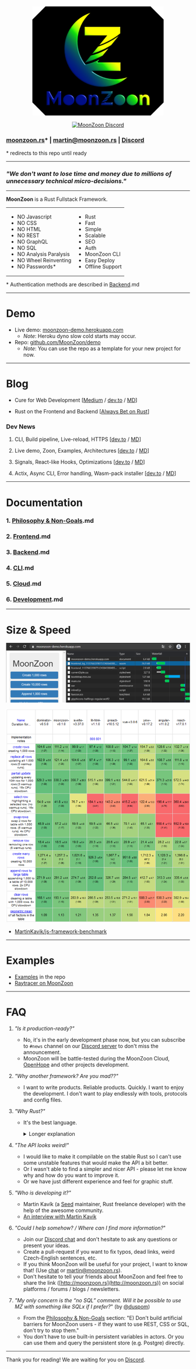 <p align="center">
  <img src="branding/MoonZoon_logo_readme.png" width="360" title="MoonZoon logo">
</p>

<p align="center">
  <a href="https://discord.gg/eGduTxK2Es">
  <img src="https://invidget.switchblade.xyz/eGduTxK2Es" width="430" title="MoonZoon Discord">
  </a>
</p>

### [moonzoon.rs](http://moonzoon.rs)* | [martin@moonzoon.rs](mailto:martin@moonzoon.rs) | [Discord](https://discord.gg/eGduTxK2Es)

\* redirects to this repo until ready

---

### _"We don't want to lose time and money due to millions of unnecessary technical micro-decisions."_

---

**MoonZoon** is a Rust Fullstack Framework.

<table>
    <td>
        <ul>
            <li>NO Javascript</li>
            <li>NO CSS</li>
            <li>NO HTML</li>
            <li>NO REST</li>
            <li>NO GraphQL</li>
            <li>NO SQL</li>
            <li>NO Analysis Paralysis</li>
            <li>NO Wheel Reinventing</li>
            <li>NO Passwords*</li>
        </ul>
    </td>
    <td>
        <ul>
            <li>Rust</li>
            <li>Fast</li>
            <li>Simple</li>
            <li>Scalable</li>
            <li>SEO</li>
            <li>Auth</li>
            <li>MoonZoon CLI</li>
            <li>Easy Deploy</li>
            <li>Offline Support</li>
        </ul>
    </td>
</table>

\* Authentication methods are described in [Backend](docs/backend.md).md

---

# Demo

- Live demo: [moonzoon-demo.herokuapp.com](https://moonzoon-demo.herokuapp.com/)
   - _Note_: Heroku dyno slow cold starts may occur.
- Repo: [github.com/MoonZoon/demo](https://github.com/MoonZoon/demo)
   - _Note_: You can use the repo as a template for your new project for now.

---

# Blog

- Cure for Web Development [[Medium](https://martinkavik.medium.com/cure-for-web-development-65003afb701f) / [dev.to](https://dev.to/martinkavik/cure-for-web-development-nnn) / [MD](docs/articles/cure_for_web_development.md)]

- Rust on the Frontend and Backend [[Always Bet on Rust](https://blog.abor.dev/p/moonzoon)]

### Dev News

1. CLI, Build pipeline, Live-reload, HTTPS [[dev.to](https://dev.to/martinkavik/moonzoon-dev-news-1-cli-build-pipeline-live-reload-https-1ba6) / [MD](docs/articles/dev_news_1.md)]

1. Live demo, Zoon, Examples, Architectures [[dev.to](https://dev.to/martinkavik/moonzoon-dev-news-2-live-demo-zoon-examples-architectures-2oem) / [MD](docs/articles/dev_news_2.md)]

1. Signals, React-like Hooks, Optimizations [[dev.to](https://dev.to/martinkavik/moonzoon-dev-news-3-signals-react-like-hooks-optimizations-39lp) / [MD](docs/articles/dev_news_3.md)]

1. Actix, Async CLI, Error handling, Wasm-pack installer [[dev.to](https://dev.to/martinkavik/moonzoon-dev-news-4-actix-async-cli-error-handling-wasm-pack-installer-57cp) / [MD](docs/articles/dev_news_4.md)]

---

# Documentation

### 1. [Philosophy & Non-Goals](docs/philosophy_and_non_goals.md).md

### 2. [Frontend](docs/frontend.md).md

### 3. [Backend](docs/backend.md).md

### 4. [CLI](docs/cli.md).md

### 5. [Cloud](docs/cloud.md).md

### 6. [Development](docs/development.md).md

---

# Size & Speed

![Benchmark example size](docs/images/demo_size_small.png)

[![Benchmark example speed](docs/images/frontend_frameworks_benchmark_1.png)](https://raw.githubusercontent.com/MoonZoon/MoonZoon/main/docs/images/frontend_frameworks_benchmark_screen.png)

- [MartinKavik/js-framework-benchmark](https://github.com/MartinKavik/js-framework-benchmark/tree/framework/moonzoon)

---

# Examples

- [Examples](examples) in the repo
- [Raytracer on MoonZoon](https://github.com/MartinKavik/ray_tracer)

---

# FAQ

1. _"Is it production-ready?"_
   - No, it's in the early development phase now, but you can subscribe to `#news` channel on our [Discord server](https://discord.gg/eGduTxK2Es) to don't miss the announcement. 
   - MoonZoon will be battle-tested during the MoonZoon Cloud, [OpenHope](http://openhope.net) and other projects development.

1. _"Why another framework? Are you mad??"_
   - I want to write products. Reliable products. Quickly. I want to enjoy the development. I don't want to play endlessly with tools, protocols and config files.

1. _"Why Rust?"_
   - It's the best language. 
        <details>
        <summary>Longer explanation</summary>

        I've written commercial or hobby projects in multiple languages (Js, CoffeeScript, TS, Elm, Elixir, PHP, C, C++, C#, Go, ..). However I want to write only in Rust. 

        Rust is hard to learn even for experienced developers, because they have to unlearn many things and adapt thought process to Rust concepts and best practices. However once you stop fighting the compiler, Rust takes your hand and push you to correct and efficient solutions. 

        I had similar feeling when I was learning to drive a car - it seems pretty hard/strange from the start but once you get used to it, you know that each control / button / pedal has it's specific place and purpose for a good reason. And it makes even more sense once you learn low-level stuff - e.g. how the transmission and a clutch work.

        However steep learning curve isn't bad: 
        - It means that Rust doesn't hide real complexity behind too simple models.
        - It's almost impossible for complete beginners to publish incomplete/buggy libraries. 
        
        _

        Rust is designed so well that I feel nervous while I'm writing in other languages - I have to do compiler's work again in my head and think about weird things like typos in code, `null`s, `undefined`s, memory leaks, accidental mutations, how to write fast code without mutability, etc. It generates significant cognitive load so I can't focus so much on business logic and other important stuff.

        I don't believe that you should use the most suitable language for a specific domain or problem at all costs. I think consistency among your / company projects, productivity and simplicity should have the highest priority. And Rust is a very universal language so I think it's a good choice for almost all cases.

        There are also things that should be improved (and are improving):
        1. Compilation is still slow, but it's not so frustrating now.
        1. IDE support still isn't very good because of Rust complex types and macros but thanks to [Rust Analyzer](https://rust-analyzer.github.io/) it's getting better every day.
        1. `target` folder (it's something like `node_modules`) can be pretty big.

        </details>

1. _"The API looks weird!"_
   - I would like to make it compilable on the stable Rust so I can't use some unstable features that would make the API a bit better. 
   - Or I wasn't able to find a simpler and nicer API - please let me know why and how do you want to improve it. 
   - Or we have just different experience and feel for graphic stuff.

1. _"Who is developing it?"_
   - Martin Kavík (a [Seed](https://seed-rs.org/) maintainer, Rust freelance developer) with the help of the awesome community.
   - [An interview with Martin Kavík](https://blog.abor.dev/p/moonzoon)

1. _"Could I help somehow? / Where can I find more information?_"
    - Join our [Discord chat](https://discord.gg/eGduTxK2Es) and don't hesitate to ask any questions or present your ideas.
    - Create a pull-request if you want to fix typos, dead links, weird Czech-English sentences, etc.
    - If you think MoonZoon will be useful for your project, I want to know that! (Use [chat](https://discord.gg/eGduTxK2Es) or [martin@moonzoon.rs](mailto:martin@moonzoon.rs)).
    - Don't hesitate to tell your friends about MoonZoon and feel free to share the link ([http://moonzoon.rs](http://moonzoon.rs)) on social platforms / forums / blogs / newsletters. 

1. _"My only concern is the “no SQL” comment. Will it be possible to use MZ with something like SQLx if I prefer?_" (by [@duspom](https://twitter.com/duspom/status/1362934142770450433))
    - From the [Philosophy & Non-Goals](docs/philosophy_and_non_goals.md) section: "E) Don't build artificial barriers for MoonZoon users - if they want to use REST, CSS or SQL, don't try to stop them."
    - You don't have to use built-in persistent variables in actors. Or you can use them and query the persistent store (e.g. Postgre) directly.
---

Thank you for reading! We are waiting for you on [Discord](https://discord.gg/eGduTxK2Es).
